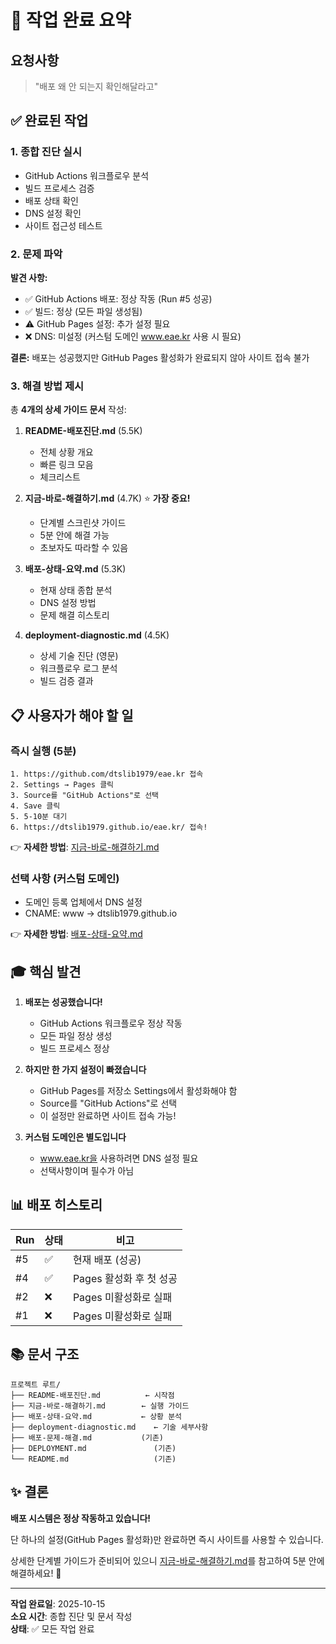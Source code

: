 # 🎯 작업 완료 요약

## 요청사항
> "배포 왜 안 되는지 확인해달라고"

## ✅ 완료된 작업

### 1. 종합 진단 실시
- GitHub Actions 워크플로우 분석
- 빌드 프로세스 검증
- 배포 상태 확인
- DNS 설정 확인
- 사이트 접근성 테스트

### 2. 문제 파악
**발견 사항:**
- ✅ GitHub Actions 배포: 정상 작동 (Run #5 성공)
- ✅ 빌드: 정상 (모든 파일 생성됨)
- ⚠️ GitHub Pages 설정: 추가 설정 필요
- ❌ DNS: 미설정 (커스텀 도메인 www.eae.kr 사용 시 필요)

**결론:** 배포는 성공했지만 GitHub Pages 활성화가 완료되지 않아 사이트 접속 불가

### 3. 해결 방법 제시
총 **4개의 상세 가이드 문서** 작성:

1. **README-배포진단.md** (5.5K)
   - 전체 상황 개요
   - 빠른 링크 모음
   - 체크리스트

2. **지금-바로-해결하기.md** (4.7K) ⭐ **가장 중요!**
   - 단계별 스크린샷 가이드
   - 5분 안에 해결 가능
   - 초보자도 따라할 수 있음

3. **배포-상태-요약.md** (5.3K)
   - 현재 상태 종합 분석
   - DNS 설정 방법
   - 문제 해결 히스토리

4. **deployment-diagnostic.md** (4.5K)
   - 상세 기술 진단 (영문)
   - 워크플로우 로그 분석
   - 빌드 검증 결과

## 📋 사용자가 해야 할 일

### 즉시 실행 (5분)
```
1. https://github.com/dtslib1979/eae.kr 접속
2. Settings → Pages 클릭
3. Source를 "GitHub Actions"로 선택
4. Save 클릭
5. 5-10분 대기
6. https://dtslib1979.github.io/eae.kr/ 접속!
```

👉 **자세한 방법**: [지금-바로-해결하기.md](./지금-바로-해결하기.md)

### 선택 사항 (커스텀 도메인)
- 도메인 등록 업체에서 DNS 설정
- CNAME: www → dtslib1979.github.io

👉 **자세한 방법**: [배포-상태-요약.md](./배포-상태-요약.md)

## 🎓 핵심 발견

1. **배포는 성공했습니다!**
   - GitHub Actions 워크플로우 정상 작동
   - 모든 파일 정상 생성
   - 빌드 프로세스 정상

2. **하지만 한 가지 설정이 빠졌습니다**
   - GitHub Pages를 저장소 Settings에서 활성화해야 함
   - Source를 "GitHub Actions"로 선택
   - 이 설정만 완료하면 사이트 접속 가능!

3. **커스텀 도메인은 별도입니다**
   - www.eae.kr을 사용하려면 DNS 설정 필요
   - 선택사항이며 필수가 아님

## 📊 배포 히스토리

| Run | 상태 | 비고 |
|-----|------|------|
| #5 | ✅ | 현재 배포 (성공) |
| #4 | ✅ | Pages 활성화 후 첫 성공 |
| #2 | ❌ | Pages 미활성화로 실패 |
| #1 | ❌ | Pages 미활성화로 실패 |

## 📚 문서 구조

```
프로젝트 루트/
├── README-배포진단.md          ← 시작점
├── 지금-바로-해결하기.md        ← 실행 가이드
├── 배포-상태-요약.md           ← 상황 분석
├── deployment-diagnostic.md    ← 기술 세부사항
├── 배포-문제-해결.md           (기존)
├── DEPLOYMENT.md               (기존)
└── README.md                   (기존)
```

## ✨ 결론

**배포 시스템은 정상 작동하고 있습니다!**

단 하나의 설정(GitHub Pages 활성화)만 완료하면 즉시 사이트를 사용할 수 있습니다.

상세한 단계별 가이드가 준비되어 있으니 [지금-바로-해결하기.md](./지금-바로-해결하기.md)를 참고하여 5분 안에 해결하세요! 🚀

---

**작업 완료일**: 2025-10-15  
**소요 시간**: 종합 진단 및 문서 작성  
**상태**: ✅ 모든 작업 완료

